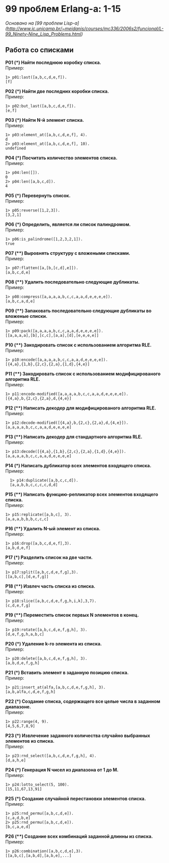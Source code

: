 99 проблем Erlang-а: 1-15
=================

*Основано на [99 проблем Lisp-а] 
(http://www.ic.unicamp.br/~meidanis/courses/mc336/2006s2/funcional/L-99_Ninety-Nine_Lisp_Problems.html)*

Работа со списками
-----------------

__P01 (*) Найти последнюю коробку списка.__  
Пример:

    1> p01:last([a,b,c,d,e,f]).
    [f]


__P02 (*) Найти две последних коробки списка.__  
Пример:

    1> p02:but_last([a,b,c,d,e,f]).
    [e,f]

__P03 (*) Найти N-й элемент списка.__  
Пример:

    1> p03:element_at([a,b,c,d,e,f], 4).
    d
    2> p03:element_at([a,b,c,d,e,f], 10).
    undefined

__P04 (*) Посчитать количество элементов списка.__  
Пример:

    1> p04:len([]).
    0
    2> p04:len([a,b,c,d]).
    4

__P05 (*) Перевернуть список.__  
Пример:

    1> p05:reverse([1,2,3]).
    [3,2,1]

__P06 (*) Определить, является ли список палиндромом.__  
Пример:

    1> p06:is_palindrome([1,2,3,2,1]).
    true

__P07 (**) Выровнять структуру с вложеными списками.__  
Пример:

    1> p07:flatten([a,[b,[c,d],e]]).
    [a,b,c,d,e]

__P08 (**) Удалить последовательно следующие дубликаты.__  
Пример:

    1> p08:compress([a,a,a,a,b,c,c,a,a,d,e,e,e,e]).
    [a,b,c,a,d,e]

__P09 (**) Запаковать последовательно следующие дубликаты во вложеные списки.__  
Пример:

    1> p09:pack([a,a,a,a,b,c,c,a,a,d,e,e,e,e]).
    [[a,a,a,a],[b],[c,c],[a,a],[d],[e,e,e,e]]

__P10 (**) Закодировать список с использованием алгоритма RLE.__  
Пример:

    1> p10:encode([a,a,a,a,b,c,c,a,a,d,e,e,e,e]).
    [{4,a},{1,b},{2,c},{2,a},{1,d},{4,e}]


__P11 (**) Закодировать список с использованием модифицированого алгоритма RLE.__  
Пример:

    1> p11:encode-modified([a,a,a,a,b,c,c,a,a,d,e,e,e,e]).
    [{4,a},b,{2,c},{2,a},d,{4,e}]

__P12 (**) Написать декодер для модифицированого алгоритма RLE.__  
Пример:

    1> p12:decode-modified([{4,a},b,{2,c},{2,a},d,{4,e}]).
    [a,a,a,a,b,c,c,a,a,d,e,e,e,e]

__P13 (**) Написать декодер для стандартного алгоритма RLE.__  
Пример:

    1> p13:decode([{4,a},{1,b},{2,c},{2,a},{1,d},{4,e}]).
    [a,a,a,a,b,c,c,a,a,d,e,e,e,e]

__P14 (*) Написать дубликатор всех элементов входящего списка.__  
Пример:

      1> p14:duplicate([a,b,c,c,d]).
      [a,a,b,b,c,c,c,c,d,d]

__P15 (**) Написать функцию-репликатор всех элементов входящего списка.__   
Пример:

    1> p15:replicate([a,b,c], 3).
    [a,a,a,b,b,b,c,c,c]
    
__P16 (**) Удалить N-ый элемент из списка.__         
Пример:

    1> p16:drop([a,b,c,d,e,f],3).
    [a,b,d,e,f]
    
__P17 (*) Разделить список на две части.__      
Пример:

    1> p17:split([a,b,c,d,e,f,g],3).
    [[a,b,c],[d,e,f,g]]

__P18 (**) Извлеч часть списка из списка.__     
Пример:

    1> p18:slice([a,b,c,d,e,f,g,h,i,k],3,7).
    [c,d,e,f,g]
    
__P19 (**) Переместить список первых N элементов в конец.__     
Пример:

    1> p19:rotate([a,b,c,d,e,f,g,h], 3).
    [d,e,f,g,h,a,b,c]


__P20 (*) Удаление k-го элемента из списка.__       
Пример:

    1> p20:delete([a,b,c,d,e,f,g,h], 3).
    [a,b,d,e,f,g,h]


__P21 (*) Вставить элемент в заданную позицию списка.__     
Пример:

    1> p21:insert_at(alfa,[a,b,c,d,e,f,g,h], 3).
    [a,b,alfa,c,d,e,f,g,h]

__P22 (*) Создание списка, содержащего все целые числа в заданном диапазоне.__      
Пример:

    1> p22:range(4, 9).
    [4,5,6,7,8,9]
    
__P23 (*) Извлечение заданного количества случайно выбранных элементов из списка.__     
Пример:

    1> p23:rnd_select([a,b,c,d,e,f,g,h], 4).
    [d,a,h,e]
    
__P24 (*) Генерация N чисел из диапазона от 1 до M.__       
Пример:

    1> p24:lotto_select(5, 100).
    [15,11,67,13,91]    
    
__P25 (*) Создание случайной перестановки элементов списка.__       
Пример:

    1> p25:rnd_permu([a,b,c,d,e]).
    [c,a,d,b,e] 
    2> p25:rnd_permu([a,b,c,d,e]).
    [b,c,a,e,d]

__P26 (**) Создание всех комбинаций заданной длинны из списка.__        
Пример:

    1> p26:combination([a,b,c,d,e],3).
    [[a,b,c],[a,b,d],[a,b,e],...]
